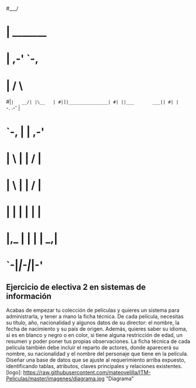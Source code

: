 #___/
# |     _______
# |  ,-'       `-,
# | /             \
#|`|   __/| |\__   |
#|]|_______________|
#| ||___       ___||
#| |    `-. .-'    |
# \`-,    | |    ,-'
#  |  \   | |   /  |
#  |   \  | |  /   |
#  |    | | | |    |
#  |,_  | | | |  _,|
#     `-|_|-|_|-'

## Ejercicio de electiva 2 en sistemas de información

Acabas de empezar tu colección de películas y quieres un sistema para administrarla,
y tener a mano la ficha técnica. De cada película, necesitas su título, año, nacionalidad y
algunos datos de su director: el nombre, la fecha de nacimiento y su país de origen. Además,
quieres saber su idioma, si es en blanco y negro o en color, si tiene alguna restricción de edad,
un resumen y poder poner tus propias observaciones. 
La ficha técnica de cada película también debe incluir el reparto de actores,
donde aparecerá su nombre, su nacionalidad y el nombre del personaje que tiene en la película.
Diseñar una base de datos que se ajuste al requerimiento arriba expuesto, identificando tablas,
atributos, claves principales y relaciones existentes.
[logo]: https://raw.githubusercontent.com/mateovelilla/ITM-Peliculas/master/imagenes/diagrama.jpg  "Diagrama" 

